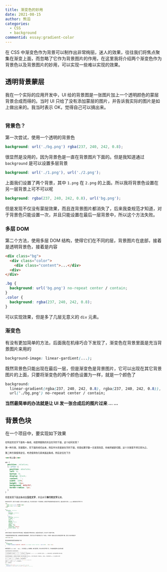 ```yaml
---
title: 渐变色的妙用
date: 2021-08-15
author: 熊滔
categories:
  - CSS
  - background
commentid: essay:gradient-color
---
```


在 CSS 中渐变色作为背景可以制作出非常绚丽，迷人的效果，往往我们将焦点聚集在渐变上面，而忽略了它作为背景图片的作用，在这里我将介绍两个渐变色作为背景色以及背景图片的妙用，可以实现一些难以实现的效果。

## 透明背景蒙层

我在一个实际的应用开发中，UI 给的背景图是一张图片加上一个透明颜色的蒙层背景合成而得的。当时 UI 只给了没有添加蒙层的图片，并告诉我实际的图片是如上做出来的。我当时表示 OK，觉得自己可以搞出来。

<div style="display: grid; grid-template-columns: 1fr 1fr; gap: 10px;">
<ImageView src="https://cdn.jsdelivr.net/gh/LastKnightCoder/ImgHosting3@master/bg.2d47rqpdwx3w.png" style="zoom: 50%; width: 100%;">
<ImageView src="https://cdn.jsdelivr.net/gh/LastKnightCoder/ImgHosting3@master/mengceng.3s6mxwl8z820.png" style="zoom: 50%; width: 100%;"> 
</div>

### 背景色？

第一次尝试，使用一个透明的背景色

```scss
background: url('./bg.png') rgba(237, 240, 242, 0.8);
```

很显然是没用的，因为背景色是一直在背景图片下面的。但是我知道通过 `background` 是可以设置多层背景

```scss
background: url('./1.png'), url('./2.png');
```

上面我们设置了两个背景，其中 `1.png` 在 `2.png` 的上面。所以我将背景色设置在另一层背景上可不可以呢

```scss
background: rgba(237, 240, 242, 0.8), url('bg.png');
```

但是发现不仅没有蒙层效果，而且连背景图片都消失了，后来我查规范才知道，对于背景色只能设置一次，并且只能设置在最后一层背景中，所以这个方法失败。

### 多层 DOM

第二个方法，使用多层 DOM 结构，使得它们在不同的层，背景图片在底部，接着是透明背景色，接着是内容

```html
<div class="bg">
  <div class="color">
    <div class="content">...</div>
  <div>
</div>
```

```css
.bg {
  background: url('bg.png') no-repeat center / contain;
}
.color {
  background: rgba(237, 240, 242, 0.8);
}
```

可以实现效果，但是多了几层无意义的 `div` 元素。

### 渐变色

有没有更加简单的方法，后面我在机缘巧合下发现了，渐变色在背景里面是充当背景图片来用的

```css
background-image: linear-gardient(...);
```

既然背景色只能出现在最后一层，但是渐变色是背景图片，它可以出现在其它背景图片的上面，只要将渐变色的两个颜色设置为一样，就是一个颜色了

```css
background: 
  linear-gradient(rgba(237, 240, 242, 0.8), rgba(237, 240, 242, 0.8)),
  url('./bg,png') no-repeat center / contain;
```

**当然最简单的办法就是让 UI 发一张合成后的图片过来 ... ...**

## 背景色块

在一个项目中，要实现如下效果

<ImageView src="https://cdn.jsdelivr.net/gh/LastKnightCoder/ImgHosting3@master/Untitled.5oixem2e0rc.png" alt="Untitled" style="zoom:50%;" />

在特定的文字下面有一条线，线是带圆角的并且在字的下面，这个如何实现？

第一种方案，背景图片，将下面的线切出来，然后作为背景放在字的下面，但是如果字数一旦发现改变，你就得重新切图，这个方案是不得已而为之。

第二种方案使用定位，考虑使用伪元素来画这条线，然后定位在下方

```html
<em>地上霜</em>
```

```scss
em {
  position: relative;
  &::after {
    position: absolute;
    left: 0;
    bottom: 0;
    display: block;
    content: '';
    width: 100%;
    height: 10px;
    background: #45b787;
    border-radius: 5px;
  }
}
```

但是发现下面这条线会**压住文字**，并且对于**换行的文字**无效。

<ImageView src="https://cdn.jsdelivr.net/gh/LastKnightCoder/ImgHosting3@master/Untitled 1.7g8kswlvwks0.png" alt="Untitled" style="zoom:50%;" />

线会压住文字，因为子元素是一定在父元素的上层，所以我们改变一下文档结构，使得文字和底部的线是兄弟关系，通过改变它们的 `z-index` 使得线在文字的下方

```html
<em>
  <span class="words">地上霜</span>
  <span class="line"></span>
</em>
```

```scss
em {
  position: relative;
    .words {
      position: relative;
      z-index: 2;
    }
    .line {
      position: absolute;
      z-index: 1;
      left: 0;
      bottom: 0;
      display: block;
      content: '';
      width: 100%;
      height: 10px;
      background: #45b787;
      border-radius: 5px;
    }
}
```

<ImageView src="https://cdn.jsdelivr.net/gh/LastKnightCoder/ImgHosting3@master/words.z4l7ntzlopc.svg" alt="words.svg" />

此种方法解决了线会压住文字的问题，但是如果文字换行的话，还是会丢失样式，所以这个方案不可用。

下面就是终极的解决方案，使用渐变色来绘制图片，我们可以将下面的线分为三个部分，中间的一条线以及左右两边的两个圆。首先 DOM 结构如下

```html
<em>地上霜</em>
```

我们使用线性渐变色来绘制这个线

```scss
em {
  background: 
    linear-gradient(#45b787, #45b787) no-repeat center bottom / calc(100% - 10px) 10px;
}
```

线的宽度为 `calc(100% - 10px)` ，左右各留 `5px` 来放圆。因为是背景，所以会在文字的下方，并且即使是换行也没有问题

<ImageView src="https://cdn.jsdelivr.net/gh/LastKnightCoder/ImgHosting3@master/Untitled 2.2e0pitrymask.png" alt="Untitled" style="zoom:50%;" />

下面使用径向渐变来绘制圆，首先来看径向渐变的语法

```scss
radial-gradient(shape size at x-position y-position, color1 stop1, color2 stop2, ...);
```

`shape` 表示径向渐变的形状，常见的包括 `circle、ellipse` ； `size` 表示形状的大小，对于圆来说就是直径；`(x-position, y-position)` 表示圆心的坐标；后面的 `(color, stop)` 就用来表示渐变色了。使用径向渐变绘制圆可以套用如下模板

```scss
radial-gradient(circle size at x-position y-position, color1 50%, transparent 50%);
```

接下来我们只需要设置圆的大小，以及原因位置，填充颜色即可，例如对于直线左边的圆，它的大小是 `10px` ，圆心位于直线左边的中心，也就是离左边 `5px` ，离底部 `5px` ，填充颜色同直线为 `#45b787` ，所以左边的圆可以如下绘制

```scss
radial-gradient(circle 10px at 5px calc(100% - 5px), #45b787 50%, transparent 50%);
```

上面 `y-position` 设置为 `calc(100% - 5px)` 表示距离底部 `5px` 。同理右边圆的绘制如下

```scss
radial-gradient(circle 10px at calc(100% - 5px) calc(100% - 5px), #45b787 50%, transparent 50%);
```

右边圆的 `x-position` 设置为了 `calc(100% - 5px)` 表示距离右侧 `5px` 。

综合以上，全部的样式如下

```scss
em {
  background: 
    linear-gradient(#45b787, #45b787) no-repeat center bottom / calc(100% - 10px) 10px,
    radial-gradient(circle 10px at 5px calc(100% - 5px), #45b787 50%, transparent 50%),
    radial-gradient(circle 10px at calc(100% - 5px) calc(100% - 5px), #45b787 50%, transparent 50%);
}
```